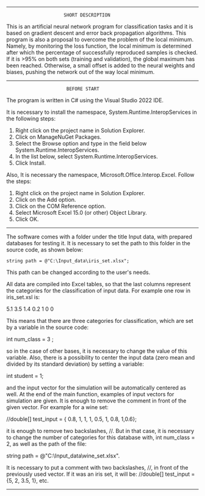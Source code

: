 ********************************************************************************* 
                         SHORT DESCRIPTION

 This is an artificial neural network program for classification tasks and it is based on 
 gradient descent and error back propagation algorithms. This program is also a proposal to overcome the 
 problem of the local minimum. Namely, by monitoring the loss function, the local minimum is determined
 after which the percentage of successfully reproduced samples is checked. If it is >95% on both
 sets (training and validation), the global maximum has been reached. Otherwise, a small offset is
 added to the neural weights and biases, pushing the network out of the way local minimum.

********************************************************************************
                          BEFORE START 

  The program is written in C# using the Visual Studio 2022 IDE.

  It is necessary to install the namespace, System.Runtime.InteropServices in the following steps: 

  1. Right click on the project name in Solution Explorer. 
  2. Click on ManageNuGet Packages. 
  3. Select the Browse option and type in the field below System.Runtime.InteropServices. 
  4. In the list below, select System.Runtime.InteropServices.
  5. Click Install. 

  Also, It is necessary the namespace, Microsoft.Office.Interop.Excel. Follow the steps: 

  1. Right click on the project name in Solution Explorer. 
  2. Click on the Add option. 
  3. Click on the COM Reference option.
  4. Select Microsoft Excel 15.0 (or other) Object Library. 
  5. Click OK.   
  
*********************************************************************************

  The software comes with a folder under the title Input data, with prepared 
  databases for testing it.  It is necessary to set the path to this folder in the
  source code, as shown below:

    string path = @"C:\Input_data\iris_set.xlsx";

  This path can be changed according to the user's needs.

  All data are compiled into Excel tables, so that the last columns 
  represent the categories for the classification of input data. 
  For example one row in iris_set.xsl is: 

   5.1	 3.5	1.4	0.2	1	0	0

 This means that there are three categories for classification,  which 
 are set by a variable in the source code: 

   int num_class = 3 ;

 so in the case of other bases, it is necessary to change the value of this variable.
 Also, there is a possibility to center the input data (zero mean and divided by its standard deviation) 
 by setting a variable: 

   int student = 1; 

 and the input vector for the simulation will be automatically centered as well. 
 At the end of the main function, examples of input vectors for simulation are given. 
 It is enough to remove the comment in front of the given vector. For example for a wine set:

  //double[] test_input = { 0.8, 1, 1, 1, 0.5, 1, 0.8, 1,0.6};

 it is enough to remove two backslashes, //. But in that case, it is necessary to change the 
 number of categories for this database with, int num_class = 2, as well as the path of the file:

   string path = @"C:\Input_data\wine_set.xlsx". 

 It is necessary to put a comment with two backslashes, //, in front of the previously
 used vector. If it was an iris set, it will be: //double[] test_input = {5, 2, 3.5, 1}, etc.

********************************************************************************

   



  
